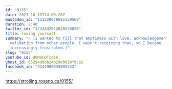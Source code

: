 ```yaml
---
id: "0155"
date: 2023-10-13T14:00:26Z
mastodon_id: "111228070685359560"
duration: 2:40
twitter_id: "1712832072828539020"
title: loving yourself
summary: "> [I wanted to fill that emptiness with love, acknowledgement, or
  validation from other people. I wasn't receiving that, so I became
  increasingly frustrated.]"
slug: "0155"
youtube_id: d0M8GOTxq18
ghost_id: 65294d8bb24b2900019f9c82
facebook_id: "3144909035805333"
---
```

https://strolling.rosano.ca/0155/
